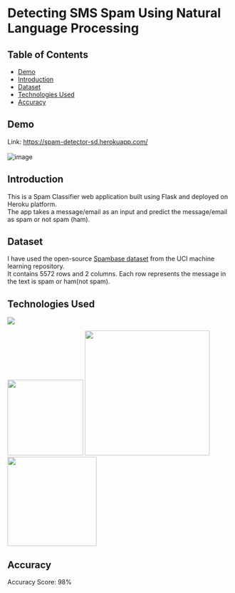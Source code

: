 # Detecting SMS Spam Using Natural Language Processing

## Table of Contents
  * [Demo](#demo)
  * [Introduction](#introduction)
  * [Dataset](#dataset)
  * [Technologies Used](#technologies-used)
  * [Accuracy](#accuracy)
  
## Demo 
Link: https://spam-detector-sd.herokuapp.com/ <br><br>
![image](https://user-images.githubusercontent.com/49195734/142733898-e88b84d6-75e6-42e2-afe9-fc787496f879.png)

## Introduction
This is a Spam Classifier web application built using Flask and deployed on Heroku platform. <br>
The app takes a message/email as an input and predict the message/email as spam or not spam (ham).

## Dataset
I have used the open-source [Spambase dataset](http://archive.ics.uci.edu/ml/datasets/Spambase/) from the UCI machine learning repository. <br>
It contains 5572 rows and 2 columns. Each row represents the message in the text is spam or ham(not spam).


## Technologies Used

![](https://forthebadge.com/images/badges/made-with-python.svg)

[<img target="_blank" src="https://flask.palletsprojects.com/en/1.1.x/_images/flask-logo.png" width=170>](https://flask.palletsprojects.com/en/1.1.x/) [<img target="_blank" src="https://number1.co.za/wp-content/uploads/2017/10/gunicorn_logo-300x85.png" width=280>](https://gunicorn.org) [<img target="_blank" src="https://scikit-learn.org/stable/_static/scikit-learn-logo-small.png" width=200>](https://scikit-learn.org/stable/) 

## Accuracy  
Accuracy Score: 98%
